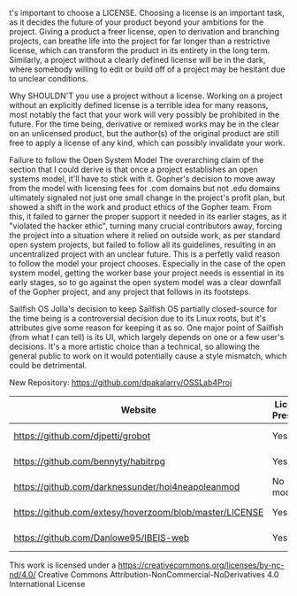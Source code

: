 t's important to choose a LICENSE.
Choosing a license is an important task, as it decides the future of your product beyond your ambitions for the project. Giving a product a freer license, open to derivation and branching projects, can breathe life into the project for far longer than a restrictive license, which can transform the product in its entirety in the long term. Similarly, a project without a clearly defined license will be in the dark, where somebody willing to edit or build off of a project may be hesitant due to unclear conditions.

Why SHOULDN'T you use a project without a license.
Working on a project without an explicitly defined license is a terrible idea for many reasons, most notably the fact that your work will very possibly be prohibited in the future. For the time being, derivative or remixed works may be in the clear on an unlicensed product, but the author(s) of the original product are still free to apply a license of any kind, which can possibly invalidate your work. 

Failure to follow the Open System Model
The overarching claim of the section that I could derive is that once a project establishes an open systems model, it'll have to stick with it. Gopher's decision to move away from the model with licensing fees for .com domains but not .edu domains ultimately signaled not just one small change in the project's profit plan, but showed a shift in the work and product ethics of the Gopher team. From this, it failed to garner the proper support it needed in its earlier stages, as it "violated the hacker ethic", turning many crucial contributors away, forcing the project into a situation where it relied on outside work, as per standard open system projects, but failed to follow all its guidelines, resulting in an uncentralized project with an unclear future. This is a perfetly valid reason to follow the model your project chooses. Especially in the case of the open system model, getting the worker base your project needs is essential in its early stages, so to go against the open system model was a clear downfall of the Gopher project, and any project that follows in its footsteps.

Sailfish OS
Jolla's decision to keep Sailfish OS partially closed-source for the time being is a controversial decision due to its Linux roots, but it's attributes give some reason for keeping it as so. One major point of Sailfish (from what I can tell) is its UI, which largely depends on one or a few user's decisions. It's a more artistic choice than a technical, so allowing the general public to work on it would potentially cause a style mismatch, which could be detrimental.

New Repository: https://github.com/dpakalarry/OSSLab4Proj

| Website                                                 | License Present? | License        |
|---------------------------------------------------------|------------------|----------------|
| https://github.com/djpetti/grobot                       | Yes              | MIT License    |
| https://github.com/bennyty/habitrpg                     | Yes              | GNU GPL v3     |
| https://github.com/darknessunder/hoi4neapoleanmod       | No (It's a mod)  |                |
| https://github.com/extesy/hoverzoom/blob/master/LICENSE | Yes              | All liberties  |
| https://github.com/Danlowe95/IBEIS-web                  | Yes              | Apache License |

This work is licensed under a https://creativecommons.org/licenses/by-nc-nd/4.0/ Creative Commons Attribution-NonCommercial-NoDerivatives 4.0 International License
